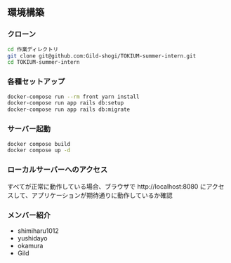 ## 環境構築

### クローン
```bash
cd 作業ディレクトリ
git clone git@github.com:Gild-shogi/TOKIUM-summer-intern.git
cd TOKIUM-summer-intern
```

### 各種セットアップ
```bash
docker-compose run --rm front yarn install
docker-compose run app rails db:setup
docker-compose run app rails db:migrate
```

### サーバー起動
```bash
docker compose build
docker compose up -d
```

### ローカルサーバーへのアクセス
すべてが正常に動作している場合、ブラウザで http://localhost:8080 にアクセスして、アプリケーションが期待通りに動作しているか確認

### メンバー紹介
- shimiharu1012
- yushidayo
- okamura
- Gild